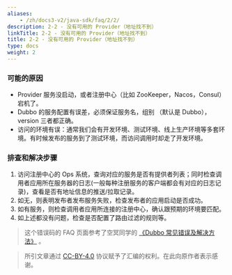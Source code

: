 ```yaml
---
aliases:
    - /zh/docs3-v2/java-sdk/faq/2/2/
description: 2-2 - 没有可用的 Provider（地址找不到）
linkTitle: 2-2 - 没有可用的 Provider（地址找不到）
title: 2-2 - 没有可用的 Provider（地址找不到）
type: docs
weight: 2
---
```




### 可能的原因
* Provider 服务没启动，或者注册中心（比如 ZooKeeper，Nacos，Consul）宕机了。
* Dubbo 的服务配置有误差，必须保证服务名，组别 （默认是 Dubbo），version 三者都正确。
* 访问的环境有误：通常我们会有开发环境、测试环境、线上生产环境等多套环境。有时候发布的服务到了测试环境，而访问调用时却走了开发环境。

### 排查和解决步骤
1. 访问注册中心的 Ops 系统，查询对应的服务是否有提供者列表；同时检查调用者应用所在服务器的日志(一般每种注册服务的客户端都会有对应的日志记录)，查看是否有地址信息的推送/拉取记录。
2. 如无，则表明发布者发布服务失败，检查发布者的应用启动是否成功。
3. 如有服务，则检查调用者应用所连接的注册中心，确认跟预期的环境要匹配。
4. 如上述都没有问题，检查是否配置了路由过滤的规则等。


> 这个错误码的 FAQ 页面参考了空冥同学的 [《Dubbo 常见错误及解决方法》](https://github.com/StabilityMan/StabilityGuide/blob/master/docs/diagnosis/plugin/rpc/%E7%B3%BB%E7%BB%9F%E7%A8%B3%E5%AE%9A%E6%80%A7%E2%80%94%E2%80%94Dubbo%E5%B8%B8%E8%A7%81%E9%94%99%E8%AF%AF%E5%8F%8A%E8%A7%A3%E5%86%B3%E6%96%B9%E6%B3%95.md) 。
 
> 所引文章通过 [CC-BY-4.0](http://creativecommons.org/licenses/by/4.0/) 协议赋予了汇编的权利。在此向原作者表示感谢。